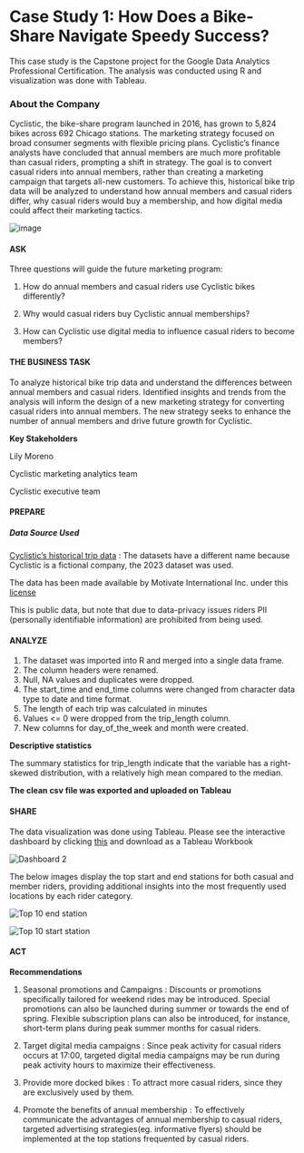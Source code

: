 # Case Study 1: How Does a Bike-Share Navigate Speedy Success?
This case study is the Capstone project for the Google Data Analytics Professional Certification. The analysis was conducted using R and visualization was done with Tableau.

### About the Company
Cyclistic, the bike-share program launched in 2016, has grown to 5,824 bikes across 692 Chicago stations. The marketing strategy focused on broad consumer segments with flexible pricing plans.  Cyclistic’s finance analysts have concluded that annual members are much more profitable than casual riders, prompting a shift in strategy. The goal is to convert casual riders into annual members, rather than creating a marketing campaign that targets all-new customers. To achieve this, historical bike trip data will be analyzed to understand how annual members and casual riders differ, why casual riders would buy a membership, and how digital media could affect their marketing tactics.

![image](https://github.com/Mide203/Google-Capstone-Project-Cyclistic-bike-share-analysis/assets/130792306/0f52d244-7a21-44d5-b346-62c2b161e94a)

#### ASK

Three questions will guide the future marketing program:

1. How do annual members and casual riders use Cyclistic bikes differently?

2. Why would casual riders buy Cyclistic annual memberships?

3. How can Cyclistic use digital media to influence casual riders to become members?

#### THE BUSINESS TASK

To analyze historical bike trip data and understand the differences between annual members and casual riders. Identified insights and trends from the analysis will inform the design of a new marketing strategy for converting casual riders into annual members. The new strategy seeks to enhance the number of annual members and drive future growth for Cyclistic.

**Key Stakeholders**

Lily Moreno

Cyclistic marketing analytics team

Cyclistic executive team

#### PREPARE

##### Data Source Used

[Cyclistic’s historical trip data](https://divvy-tripdata.s3.amazonaws.com/index.html) :  The datasets have a different name because Cyclistic is a fictional company, the 2023 dataset was used.

The data has been made available by Motivate International Inc. under this [license](https://divvybikes.com/data-license-agreement)

This is public data, but note that due to data-privacy issues riders PII (personally identifiable information) are prohibited from being used.

#### ANALYZE

1. The dataset was imported into R and merged into a single data frame.
2. The column headers were renamed.
3. Null, NA values and duplicates were dropped.
4. The start_time and end_time columns were changed from character data type to date and time format.
5. The length of each trip was calculated in minutes
6. Values <= 0 were dropped from the trip_length column.
7. New columns for day_of_the_week and month were created.

**Descriptive statistics**

The summary statistics for trip_length indicate that the variable has a right-skewed distribution, with a relatively high mean compared to the median. 


**The clean csv file was exported and uploaded on Tableau**

#### SHARE

The data visualization was done using Tableau. Please see the interactive dashboard by clicking [this](https://public.tableau.com/app/profile/ayomide.onayemi/viz/Bikeshare_17055266326250/Dashboard2) and download as a Tableau Workbook

![Dashboard 2](https://github.com/Mide203/Google-Capstone-Project-Cyclistic-bike-share-analysis/assets/130792306/f217836a-96d1-4d03-b941-902cb3adb6b1)


The below images display the top start and end stations for both casual and member riders, providing additional insights into the most frequently used locations by each rider category.

![Top 10 end station](https://github.com/Mide203/Google-Capstone-Project-Cyclistic-bike-share-analysis/assets/130792306/f023a433-10ef-4a7b-966a-0a98344f0a73)

![Top 10 start station](https://github.com/Mide203/Google-Capstone-Project-Cyclistic-bike-share-analysis/assets/130792306/036bc178-3c27-4841-9614-f7a3dd07cdfa)


#### ACT

**Recommendations**


1. Seasonal promotions and Campaigns : Discounts or promotions specifically tailored for weekend rides may be introduced. Special promotions can also be launched during summer or towards the end of spring. Flexible subscription plans can also be introduced, for instance, short-term plans during peak summer months for casual riders.

2. Target digital media campaigns : Since peak activity for casual riders occurs at 17:00, targeted digital media campaigns may be run during peak activity hours to maximize their effectiveness.

3. Provide more docked bikes : To attract more casual riders, since they are exclusively used by them. 

4. Promote the benefits of annual membership : To effectively communicate the advantages of annual membership to casual riders, targeted advertising strategies(eg. informative flyers) should be implemented at the top stations frequented by casual riders.
